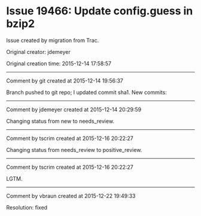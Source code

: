 # Issue 19466: Update config.guess in bzip2

Issue created by migration from Trac.

Original creator: jdemeyer

Original creation time: 2015-12-14 17:58:57




---

Comment by git created at 2015-12-14 19:56:37

Branch pushed to git repo; I updated commit sha1. New commits:


---

Comment by jdemeyer created at 2015-12-14 20:29:59

Changing status from new to needs_review.


---

Comment by tscrim created at 2015-12-16 20:22:27

Changing status from needs_review to positive_review.


---

Comment by tscrim created at 2015-12-16 20:22:27

LGTM.


---

Comment by vbraun created at 2015-12-22 19:49:33

Resolution: fixed
